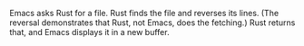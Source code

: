 Emacs asks Rust for a file.
Rust finds the file and reverses its lines.
(The reversal demonstrates that Rust, not Emacs,
does the fetching.)
Rust returns that,
and Emacs displays it in a new buffer.
